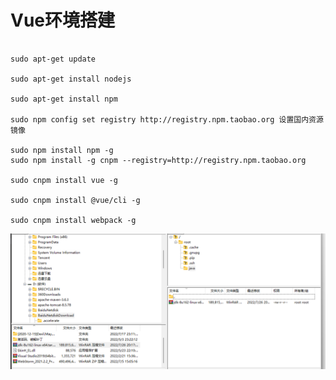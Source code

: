 # Vue环境搭建

```sudo apt update  

sudo apt-get update  

sudo apt-get install nodejs  

sudo apt-get install npm  

sudo npm config set registry http://registry.npm.taobao.org 设置国内资源镜像  

sudo npm install npm -g  
sudo npm install -g cnpm --registry=http://registry.npm.taobao.org  

sudo cnpm install vue -g  

sudo cnpm install @vue/cli -g  

sudo cnpm install webpack -g 
```
![blockchain](./photo/QQ截图20220726204501.png "区块链")